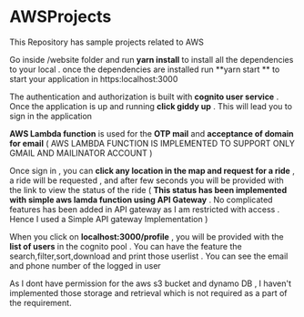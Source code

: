 # AWSProjects
This Repository has sample projects related to AWS

Go inside /website folder and run **yarn install** to install all the dependencies to your local . once the dependencies are installed run **yarn start ** to start your application in https:localhost:3000

The authentication and authorization is built with **cognito user service** . Once the application is up and running  **click giddy up** . This will lead you to sign in the application 

**AWS Lambda function** is used for the **OTP mail** and **acceptance of domain for email** ( AWS LAMBDA FUNCTION IS IMPLEMENTED TO SUPPORT ONLY GMAIL AND MAILINATOR ACCOUNT )

Once sign in , you can **click any location in the map and request for a ride** , a ride will be requested , and after few seconds you will be provided with the link to view the status of the ride ( **This status has been implemented with simple aws lamda function using API Gateway** . No complicated features has been added in API gateway as I am restricted with access . Hence I used a Simple API gateway Implementation )

When you click on **localhost:3000/profile** , you will be provided with the **list of users** in the cognito pool . You can have the feature the search,filter,sort,download and print those userlist . You can see the email and phone number of the logged in user

As I dont have permission for the aws s3 bucket and dynamo DB , I haven't implemented those storage and retrieval which is not required as a part of the requirement.

